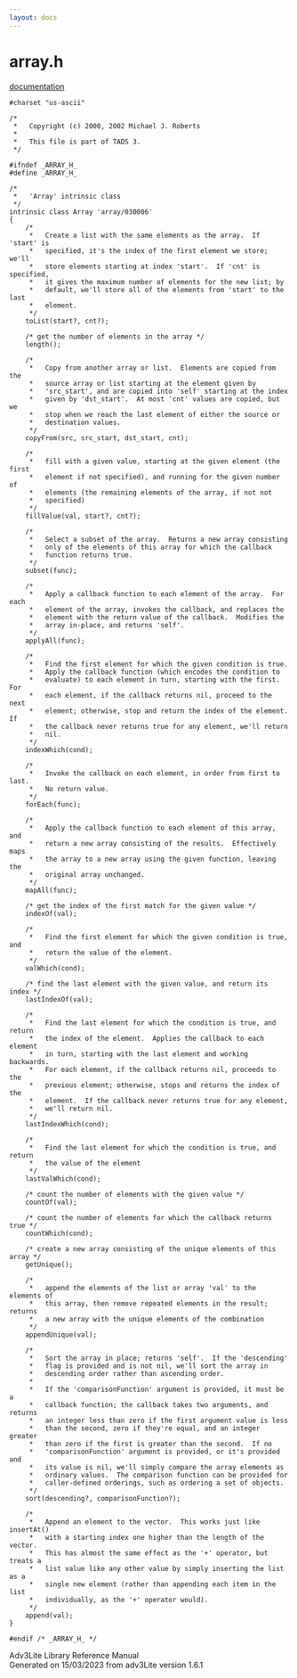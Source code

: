 ```yaml
---
layout: docs
---
```

# array.h

[documentation](../file/array.h.html)

    #charset "us-ascii"

    /* 
     *   Copyright (c) 2000, 2002 Michael J. Roberts
     *   
     *   This file is part of TADS 3.  
     */

    #ifndef _ARRAY_H_
    #define _ARRAY_H_

    /*
     *   'Array' intrinsic class
     */
    intrinsic class Array 'array/030006'
    {
        /* 
         *   Create a list with the same elements as the array.  If 'start' is
         *   specified, it's the index of the first element we store; we'll
         *   store elements starting at index 'start'.  If 'cnt' is specified,
         *   it gives the maximum number of elements for the new list; by
         *   default, we'll store all of the elements from 'start' to the last
         *   element.  
         */
        toList(start?, cnt?);

        /* get the number of elements in the array */
        length();

        /* 
         *   Copy from another array or list.  Elements are copied from the
         *   source array or list starting at the element given by
         *   'src_start', and are copied into 'self' starting at the index
         *   given by 'dst_start'.  At most 'cnt' values are copied, but we
         *   stop when we reach the last element of either the source or
         *   destination values.  
         */
        copyFrom(src, src_start, dst_start, cnt);

        /* 
         *   fill with a given value, starting at the given element (the first
         *   element if not specified), and running for the given number of
         *   elements (the remaining elements of the array, if not not
         *   specified) 
         */
        fillValue(val, start?, cnt?);

        /*
         *   Select a subset of the array.  Returns a new array consisting
         *   only of the elements of this array for which the callback
         *   function returns true.  
         */
        subset(func);

        /*
         *   Apply a callback function to each element of the array.  For each
         *   element of the array, invokes the callback, and replaces the
         *   element with the return value of the callback.  Modifies the
         *   array in-place, and returns 'self'. 
         */
        applyAll(func);

        /* 
         *   Find the first element for which the given condition is true.
         *   Apply the callback function (which encodes the condition to
         *   evaluate) to each element in turn, starting with the first.  For
         *   each element, if the callback returns nil, proceed to the next
         *   element; otherwise, stop and return the index of the element.  If
         *   the callback never returns true for any element, we'll return
         *   nil.  
         */
        indexWhich(cond);

        /* 
         *   Invoke the callback on each element, in order from first to last.
         *   No return value.  
         */
        forEach(func);

        /*
         *   Apply the callback function to each element of this array, and
         *   return a new array consisting of the results.  Effectively maps
         *   the array to a new array using the given function, leaving the
         *   original array unchanged.  
         */
        mapAll(func);

        /* get the index of the first match for the given value */
        indexOf(val);

        /* 
         *   Find the first element for which the given condition is true, and
         *   return the value of the element.  
         */
        valWhich(cond);

        /* find the last element with the given value, and return its index */
        lastIndexOf(val);

        /* 
         *   Find the last element for which the condition is true, and return
         *   the index of the element.  Applies the callback to each element
         *   in turn, starting with the last element and working backwards.
         *   For each element, if the callback returns nil, proceeds to the
         *   previous element; otherwise, stops and returns the index of the
         *   element.  If the callback never returns true for any element,
         *   we'll return nil.  
         */
        lastIndexWhich(cond);

        /* 
         *   Find the last element for which the condition is true, and return
         *   the value of the element 
         */
        lastValWhich(cond);

        /* count the number of elements with the given value */
        countOf(val);

        /* count the number of elements for which the callback returns true */
        countWhich(cond);

        /* create a new array consisting of the unique elements of this array */
        getUnique();

        /*
         *   append the elements of the list or array 'val' to the elements of
         *   this array, then remove repeated elements in the result; returns
         *   a new array with the unique elements of the combination 
         */
        appendUnique(val);

        /* 
         *   Sort the array in place; returns 'self'.  If the 'descending'
         *   flag is provided and is not nil, we'll sort the array in
         *   descending order rather than ascending order.
         *   
         *   If the 'comparisonFunction' argument is provided, it must be a
         *   callback function; the callback takes two arguments, and returns
         *   an integer less than zero if the first argument value is less
         *   than the second, zero if they're equal, and an integer greater
         *   than zero if the first is greater than the second.  If no
         *   'comparisonFunction' argument is provided, or it's provided and
         *   its value is nil, we'll simply compare the array elements as
         *   ordinary values.  The comparison function can be provided for
         *   caller-defined orderings, such as ordering a set of objects.  
         */
        sort(descending?, comparisonFunction?);

        /* 
         *   Append an element to the vector.  This works just like insertAt()
         *   with a starting index one higher than the length of the vector.
         *   This has almost the same effect as the '+' operator, but treats a
         *   list value like any other value by simply inserting the list as a
         *   single new element (rather than appending each item in the list
         *   individually, as the '+' operator would).  
         */
        append(val);
    }

    #endif /* _ARRAY_H_ */



Adv3Lite Library Reference Manual  
Generated on 15/03/2023 from adv3Lite version 1.6.1



